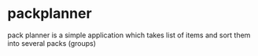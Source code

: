 # packplanner
pack planner is a simple application which takes list of items and sort them into several packs (groups)

